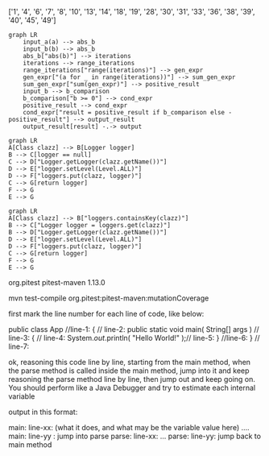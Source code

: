 ['1', '4', '6', '7', '8', '10', '13', '14', '18', '19', '28', '30', '31', '33', '36', '38', '39', '40', '45', '49']

```mermaid
graph LR
    input_a(a) --> abs_b
    input_b(b) --> abs_b
    abs_b["abs(b)"] --> iterations
    iterations --> range_iterations
    range_iterations["range(iterations)"] --> gen_expr
    gen_expr["(a for _ in range(iterations))"] --> sum_gen_expr
    sum_gen_expr["sum(gen_expr)"] --> positive_result
    input_b --> b_comparison
    b_comparison["b >= 0"] --> cond_expr
    positive_result --> cond_expr
    cond_expr["result = positive_result if b_comparison else -positive_result"] --> output_result
    output_result[result] -.-> output

```

```mermaid
graph LR
A[Class clazz] --> B[Logger logger]
B --> C[logger == null]
C --> D["Logger.getLogger(clazz.getName())"]
D --> E["logger.setLevel(Level.ALL)"]
D --> F["loggers.put(clazz, logger)"]
C --> G[return logger]
F --> G
E --> G

```

```mermaid
graph LR
A[Class clazz] --> B["loggers.containsKey(clazz)"]
B --> C["Logger logger = loggers.get(clazz)"]
B --> D["Logger.getLogger(clazz.getName())"]
D --> E["logger.setLevel(Level.ALL)"]
D --> F["loggers.put(clazz, logger)"]
C --> G[return logger]
F --> G
E --> G

```

<plugin>
  <groupId>org.pitest</groupId>
  <artifactId>pitest-maven</artifactId>
  <version>1.13.0</version>
</plugin>

mvn test-compile org.pitest:pitest-maven:mutationCoverage

first mark the line number for each line of code, like below:

public class App //line-1:
{ // line-2:
public static void main( String[] args ) // line-3:
    { // line-4:
    System.*out*.println( "Hello World!" );// line-5:
	} //line-6:
} // line-7:

ok, reasoning this code line by line, starting from the main method,  when the parse method is called inside the main method, jump into it and keep reasoning the parse method line by line, then jump out and keep  going on. You should perform like a Java Debugger and try to estimate  each internal variable

output in this format:

main: line-xx: (what it does, and what may be the variable value here)
....
main: line-yy : jump into parse
parse: line-xx: ...
parse: line-yy: jump back to main method
